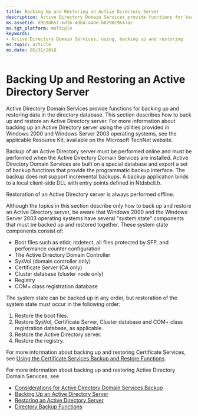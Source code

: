 ```yaml
---
title: Backing Up and Restoring an Active Directory Server
description: Active Directory Domain Services provide functions for backing up and restoring data in the directory database.
ms.assetid: d9b9db51-ed1b-4db4-a4de-b8798c9647ac
ms.tgt_platform: multiple
keywords:
- Active Directory Domain Services, using, backing up and restoring
ms.topic: article
ms.date: 05/31/2018
---
```


# Backing Up and Restoring an Active Directory Server

Active Directory Domain Services provide functions for backing up and restoring data in the directory database. This section describes how to back up and restore an Active Directory server. For more information about backing up an Active Directory server using the utilities provided in Windows 2000 and Windows Server 2003 operating systems, see the applicable Resource Kit, available on the Microsoft TechNet website.

Backup of an Active Directory server must be performed online and must be performed when the Active Directory Domain Services are installed. Active Directory Domain Services are built on a special database and export a set of backup functions that provide the programmatic backup interface. The backup does not support incremental backups. A backup application binds to a local client-side DLL with entry points defined in Ntdsbcli.h.

Restoration of an Active Directory server is always performed offline.

Although the topics in this section describe only how to back up and restore an Active Directory server, be aware that Windows 2000 and the Windows Server 2003 operating systems have several "system state" components that must be backed up and restored together. These system state components consist of:

-   Boot files such as ntldr, ntdetect, all files protected by SFP, and performance counter configuration
-   The Active Directory Domain Controller
-   SysVol (domain controller only)
-   Certificate Server (CA only)
-   Cluster database (cluster node only)
-   Registry
-   COM+ class registration database

The system state can be backed up in any order, but restoration of the system state must occur in the following order:

1.  Restore the boot files.
2.  Restore SysVol, Certificate Server, Cluster database and COM+ class registration database, as applicable.
3.  Restore the Active Directory server.
4.  Restore the registry.

For more information about backing up and restoring Certificate Services, see [Using the Certificate Services Backup and Restore Functions](https://docs.microsoft.com/windows/desktop/SecCrypto/using-the-certificate-services-backup-and-restore-functions).

For more information about backing up and restoring Active Directory Domain Services, see

-   [Considerations for Active Directory Domain Services Backup](considerations-for-active-directory-domain-services-backup.md)
-   [Backing Up an Active Directory Server](backing-up-an-active-directory-server.md)
-   [Restoring an Active Directory Server](restoring-an-active-directory-server.md)
-   [Directory Backup Functions](directory-backup-functions.md)

 

 




